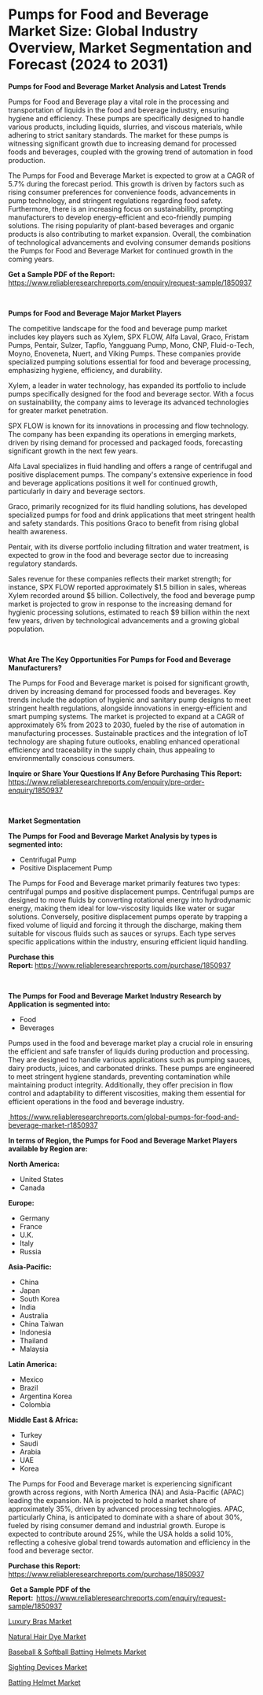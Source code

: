 <p><h1>Pumps for Food and Beverage Market Size: Global Industry Overview, Market Segmentation and Forecast (2024 to 2031)</h1></p><p><strong>Pumps for Food and Beverage Market Analysis and Latest Trends</strong></p>
<p><p>Pumps for Food and Beverage play a vital role in the processing and transportation of liquids in the food and beverage industry, ensuring hygiene and efficiency. These pumps are specifically designed to handle various products, including liquids, slurries, and viscous materials, while adhering to strict sanitary standards. The market for these pumps is witnessing significant growth due to increasing demand for processed foods and beverages, coupled with the growing trend of automation in food production.</p><p>The Pumps for Food and Beverage Market is expected to grow at a CAGR of 5.7% during the forecast period. This growth is driven by factors such as rising consumer preferences for convenience foods, advancements in pump technology, and stringent regulations regarding food safety. Furthermore, there is an increasing focus on sustainability, prompting manufacturers to develop energy-efficient and eco-friendly pumping solutions. The rising popularity of plant-based beverages and organic products is also contributing to market expansion. Overall, the combination of technological advancements and evolving consumer demands positions the Pumps for Food and Beverage Market for continued growth in the coming years.</p></p>
<p><strong>Get a Sample PDF of the Report:&nbsp;</strong> <a href="https://www.reliableresearchreports.com/enquiry/request-sample/1850937?utm_campaign=1424&utm_medium=2&utm_source=Github&utm_content=ia&utm_term=17102024&utm_id=pumps-for-food-and-beverage">https://www.reliableresearchreports.com/enquiry/request-sample/1850937</a></p>
<p>&nbsp;</p>
<p><strong>Pumps for Food and Beverage Major Market Players</strong></p>
<p><p>The competitive landscape for the food and beverage pump market includes key players such as Xylem, SPX FLOW, Alfa Laval, Graco, Fristam Pumps, Pentair, Sulzer, Tapflo, Yangguang Pump, Mono, CNP, Fluid-o-Tech, Moyno, Enoveneta, Nuert, and Viking Pumps. These companies provide specialized pumping solutions essential for food and beverage processing, emphasizing hygiene, efficiency, and durability.</p><p>Xylem, a leader in water technology, has expanded its portfolio to include pumps specifically designed for the food and beverage sector. With a focus on sustainability, the company aims to leverage its advanced technologies for greater market penetration.</p><p>SPX FLOW is known for its innovations in processing and flow technology. The company has been expanding its operations in emerging markets, driven by rising demand for processed and packaged foods, forecasting significant growth in the next few years.</p><p>Alfa Laval specializes in fluid handling and offers a range of centrifugal and positive displacement pumps. The company's extensive experience in food and beverage applications positions it well for continued growth, particularly in dairy and beverage sectors.</p><p>Graco, primarily recognized for its fluid handling solutions, has developed specialized pumps for food and drink applications that meet stringent health and safety standards. This positions Graco to benefit from rising global health awareness.</p><p>Pentair, with its diverse portfolio including filtration and water treatment, is expected to grow in the food and beverage sector due to increasing regulatory standards.</p><p>Sales revenue for these companies reflects their market strength; for instance, SPX FLOW reported approximately $1.5 billion in sales, whereas Xylem recorded around $5 billion. Collectively, the food and beverage pump market is projected to grow in response to the increasing demand for hygienic processing solutions, estimated to reach $9 billion within the next few years, driven by technological advancements and a growing global population.</p></p>
<p>&nbsp;</p>
<p><strong>What Are The Key Opportunities For Pumps for Food and Beverage Manufacturers?</strong></p>
<p><p>The Pumps for Food and Beverage market is poised for significant growth, driven by increasing demand for processed foods and beverages. Key trends include the adoption of hygienic and sanitary pump designs to meet stringent health regulations, alongside innovations in energy-efficient and smart pumping systems. The market is projected to expand at a CAGR of approximately 6% from 2023 to 2030, fueled by the rise of automation in manufacturing processes. Sustainable practices and the integration of IoT technology are shaping future outlooks, enabling enhanced operational efficiency and traceability in the supply chain, thus appealing to environmentally conscious consumers.</p></p>
<p><strong>Inquire or Share Your Questions If Any Before Purchasing This Report:</strong> <a href="https://www.reliableresearchreports.com/enquiry/pre-order-enquiry/1850937?utm_campaign=1424&utm_medium=2&utm_source=Github&utm_content=ia&utm_term=17102024&utm_id=pumps-for-food-and-beverage">https://www.reliableresearchreports.com/enquiry/pre-order-enquiry/1850937</a></p>
<p>&nbsp;</p>
<p><strong>Market Segmentation</strong></p>
<p><strong>The Pumps for Food and Beverage Market Analysis by types is segmented into:</strong></p>
<p><ul><li>Centrifugal Pump</li><li>Positive Displacement Pump</li></ul></p>
<p><p>The Pumps for Food and Beverage market primarily features two types: centrifugal pumps and positive displacement pumps. Centrifugal pumps are designed to move fluids by converting rotational energy into hydrodynamic energy, making them ideal for low-viscosity liquids like water or sugar solutions. Conversely, positive displacement pumps operate by trapping a fixed volume of liquid and forcing it through the discharge, making them suitable for viscous fluids such as sauces or syrups. Each type serves specific applications within the industry, ensuring efficient liquid handling.</p></p>
<p><strong>Purchase this Report:&nbsp;</strong><a href="https://www.reliableresearchreports.com/purchase/1850937?utm_campaign=1424&utm_medium=2&utm_source=Github&utm_content=ia&utm_term=17102024&utm_id=pumps-for-food-and-beverage">https://www.reliableresearchreports.com/purchase/1850937</a></p>
<p>&nbsp;</p>
<p><strong>The Pumps for Food and Beverage Market Industry Research by Application is segmented into:</strong></p>
<p><ul><li>Food</li><li>Beverages</li></ul></p>
<p><p>Pumps used in the food and beverage market play a crucial role in ensuring the efficient and safe transfer of liquids during production and processing. They are designed to handle various applications such as pumping sauces, dairy products, juices, and carbonated drinks. These pumps are engineered to meet stringent hygiene standards, preventing contamination while maintaining product integrity. Additionally, they offer precision in flow control and adaptability to different viscosities, making them essential for efficient operations in the food and beverage industry.</p></p>
<p><a href="https://www.reliableresearchreports.com/global-pumps-for-food-and-beverage-market-r1850937?utm_campaign=1424&utm_medium=2&utm_source=Github&utm_content=ia&utm_term=17102024&utm_id=pumps-for-food-and-beverage">&nbsp;https://www.reliableresearchreports.com/global-pumps-for-food-and-beverage-market-r1850937</a></p>
<p><strong>In terms of Region, the Pumps for Food and Beverage Market Players available by Region are:</strong></p>
<p>
    <p> <strong> North America: </strong>
        <ul>
            <li>United States</li>
            <li>Canada</li>
        </ul>
        </p> 
    <p> <strong> Europe: </strong>
        <ul>
            <li>Germany</li>
            <li>France</li>
            <li>U.K.</li>
            <li>Italy</li>
            <li>Russia</li>
        </ul>
        </p> 
    <p> <strong> Asia-Pacific: </strong>
        <ul>
            <li>China</li>
            <li>Japan</li>
            <li>South Korea</li>
            <li>India</li>
            <li>Australia</li>
            <li>China Taiwan</li>
            <li>Indonesia</li>
            <li>Thailand</li>
            <li>Malaysia</li>
        </ul>
        </p> 
    <p> <strong> Latin America: </strong>
        <ul>
            <li>Mexico</li>
            <li>Brazil</li>
            <li>Argentina Korea</li>
            <li>Colombia</li>
        </ul>
        </p> 
    <p> <strong> Middle East & Africa: </strong>
        <ul>
            <li>Turkey</li>
            <li>Saudi</li>
            <li>Arabia</li>
            <li>UAE</li>
            <li>Korea</li>
        </ul>
    </p>
    </p>
<p><p>The Pumps for Food and Beverage market is experiencing significant growth across regions, with North America (NA) and Asia-Pacific (APAC) leading the expansion. NA is projected to hold a market share of approximately 35%, driven by advanced processing technologies. APAC, particularly China, is anticipated to dominate with a share of about 30%, fueled by rising consumer demand and industrial growth. Europe is expected to contribute around 25%, while the USA holds a solid 10%, reflecting a cohesive global trend towards automation and efficiency in the food and beverage sector.</p></p>
<p><strong>Purchase this Report: </strong><a href="https://www.reliableresearchreports.com/purchase/1850937?utm_campaign=1424&utm_medium=2&utm_source=Github&utm_content=ia&utm_term=17102024&utm_id=pumps-for-food-and-beverage">https://www.reliableresearchreports.com/purchase/1850937</a></p>
<p>&nbsp;<strong>Get a Sample PDF of the Report:&nbsp;&nbsp;</strong><a href="https://www.reliableresearchreports.com/enquiry/request-sample/1850937?utm_campaign=1424&utm_medium=2&utm_source=Github&utm_content=ia&utm_term=17102024&utm_id=pumps-for-food-and-beverage">https://www.reliableresearchreports.com/enquiry/request-sample/1850937</a></p>
<p><strong></strong></p>
<p><p><a href="https://www.linkedin.com/pulse/emerging-trends-luxury-bras-market-detailed-overview-applications-gwpke?utm_campaign=1424&utm_medium=2&utm_source=Github&utm_content=ia&utm_term=17102024&utm_id=pumps-for-food-and-beverage">Luxury Bras Market</a></p><p><a href="https://www.linkedin.com/pulse/natural-hair-dye-market-consolidation-impact-structure-2024-2031-2lxze?utm_campaign=1424&utm_medium=2&utm_source=Github&utm_content=ia&utm_term=17102024&utm_id=pumps-for-food-and-beverage">Natural Hair Dye Market</a></p><p><a href="https://www.linkedin.com/pulse/decoding-baseball-softball-batting-helmets-market-signals-numxe?utm_campaign=1424&utm_medium=2&utm_source=Github&utm_content=ia&utm_term=17102024&utm_id=pumps-for-food-and-beverage">Baseball & Softball Batting Helmets Market</a></p><p><a href="https://www.linkedin.com/pulse/sighting-devices-industry-forecast-market-shifts-strategic-prrle?utm_campaign=1424&utm_medium=2&utm_source=Github&utm_content=ia&utm_term=17102024&utm_id=pumps-for-food-and-beverage">Sighting Devices Market</a></p><p><a href="https://www.linkedin.com/pulse/global-perspectives-batting-helmet-market-trends-forecast-o766e?utm_campaign=1424&utm_medium=2&utm_source=Github&utm_content=ia&utm_term=17102024&utm_id=pumps-for-food-and-beverage">Batting Helmet Market</a></p></p>